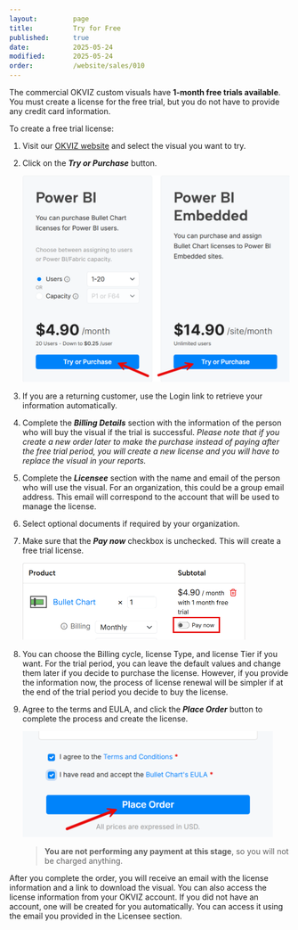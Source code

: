 ```yaml
---
layout:         page
title:          Try for Free
published:      true
date:           2025-05-24
modified:       2025-05-24
order:          /website/sales/010
---
```


The commercial OKVIZ custom visuals have **1-month free trials available**.  
You must create a license for the free trial, but you do not have to provide any credit card information.

To create a free trial license:

1. Visit our [OKVIZ website](https://okviz.com/) and select the visual you want to try.

2. Click on the ***Try or Purchase*** button. 

    <img src="images/try-or-purchase-button.png" width="550" class="naked">

3. If you are a returning customer, use the Login link to retrieve your information automatically.

4. Complete the ***Billing Details*** section with the information of the person who will buy the visual if the trial is successful. *Please note that if you create a new order later to make the purchase instead of paying after the free trial period, you will create a new license and you will have to replace the visual in your reports.*

5. Complete the ***Licensee*** section with the name and email of the person who will use the visual. For an organization, this could be a group email address. This email will correspond to the account that will be used to manage the license.

6. Select optional documents if required by your organization.

7. Make sure that the ***Pay now*** checkbox is unchecked. This will create a free trial license.  

    <img src="images/pay-now-unchecked.png" width="400">

8. You can choose the Billing cycle, license Type, and license Tier if you want. For the trial period, you can leave the default values and change them later if you decide to purchase the license. However, if you provide the information now, the process of license renewal will be simpler if at the end of the trial period you decide to buy the license.

9. Agree to the terms and EULA, and click the ***Place Order*** button to complete the process and create the license. 

    <img src="images/place-order.png" width="450">

    > **You are not performing any payment at this stage**, so you will not be charged anything.

After you complete the order, you will receive an email with the license information and a link to download the visual. You can also access the license information from your OKVIZ account. If you did not have an account, one will be created for you automatically. You can access it using the email you provided in the Licensee section.
